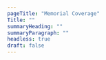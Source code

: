 ```yaml
---
pageTitle: "Memorial Coverage"
Title: ""
summaryHeading: ""
summaryParagraph: ""
headless: true
draft: false
---
```

